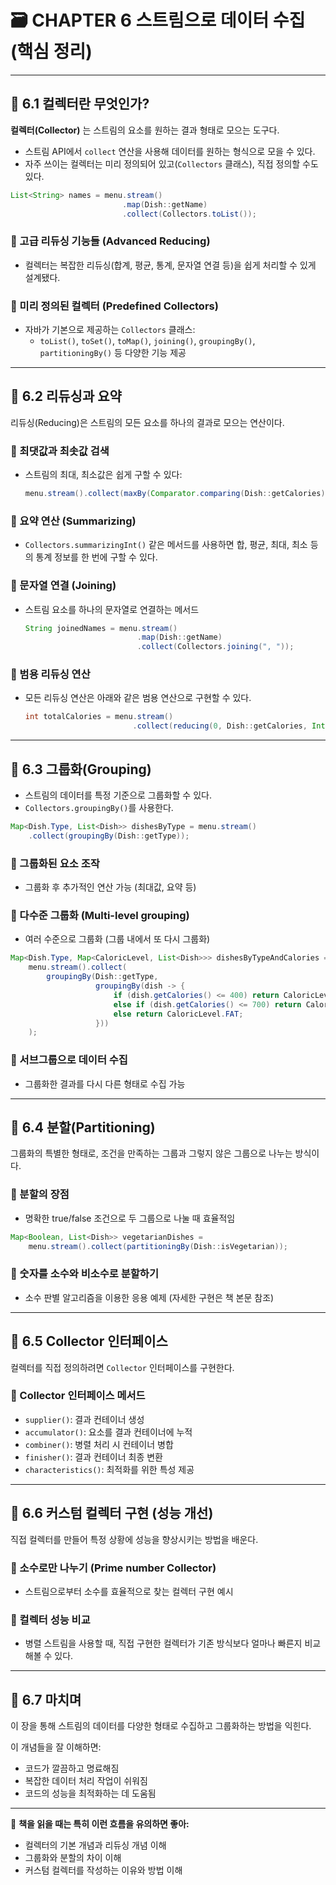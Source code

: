 # 🗃️ CHAPTER 6 스트림으로 데이터 수집 (핵심 정리)

---

## 📍 6.1 컬렉터란 무엇인가?

**컬렉터(Collector)** 는 스트림의 요소를 원하는 결과 형태로 모으는 도구다.

* 스트림 API에서 `collect` 연산을 사용해 데이터를 원하는 형식으로 모을 수 있다.
* 자주 쓰이는 컬렉터는 미리 정의되어 있고(`Collectors` 클래스), 직접 정의할 수도 있다.

```java
List<String> names = menu.stream()
                         .map(Dish::getName)
                         .collect(Collectors.toList());
```

### 🔸 고급 리듀싱 기능들 (Advanced Reducing)

* 컬렉터는 복잡한 리듀싱(합계, 평균, 통계, 문자열 연결 등)을 쉽게 처리할 수 있게 설계됐다.

### 🔸 미리 정의된 컬렉터 (Predefined Collectors)

* 자바가 기본으로 제공하는 `Collectors` 클래스:
  * `toList()`, `toSet()`, `toMap()`, `joining()`, `groupingBy()`, `partitioningBy()` 등 다양한 기능 제공

---

## 📍 6.2 리듀싱과 요약

리듀싱(Reducing)은 스트림의 모든 요소를 하나의 결과로 모으는 연산이다.

### 🔸 최댓값과 최솟값 검색

* 스트림의 최대, 최소값은 쉽게 구할 수 있다:

  ```java
  menu.stream().collect(maxBy(Comparator.comparing(Dish::getCalories)));
  ```

### 🔸 요약 연산 (Summarizing)

* `Collectors.summarizingInt()` 같은 메서드를 사용하면 합, 평균, 최대, 최소 등의 통계 정보를 한 번에 구할 수 있다.

### 🔸 문자열 연결 (Joining)

* 스트림 요소를 하나의 문자열로 연결하는 메서드
  ```java
  String joinedNames = menu.stream()
                           .map(Dish::getName)
                           .collect(Collectors.joining(", "));
  ```

### 🔸 범용 리듀싱 연산

* 모든 리듀싱 연산은 아래와 같은 범용 연산으로 구현할 수 있다.
  ```java
  int totalCalories = menu.stream()
                          .collect(reducing(0, Dish::getCalories, Integer::sum));
  ```

---

## 📍 6.3 그룹화(Grouping)

* 스트림의 데이터를 특정 기준으로 그룹화할 수 있다.
* `Collectors.groupingBy()`를 사용한다.

```java
Map<Dish.Type, List<Dish>> dishesByType = menu.stream()
    .collect(groupingBy(Dish::getType));
```

### 🔸 그룹화된 요소 조작

* 그룹화 후 추가적인 연산 가능 (최대값, 요약 등)

### 🔸 다수준 그룹화 (Multi-level grouping)

* 여러 수준으로 그룹화 (그룹 내에서 또 다시 그룹화)

```java
Map<Dish.Type, Map<CaloricLevel, List<Dish>>> dishesByTypeAndCalories =
    menu.stream().collect(
        groupingBy(Dish::getType,
                   groupingBy(dish -> {
                       if (dish.getCalories() <= 400) return CaloricLevel.DIET;
                       else if (dish.getCalories() <= 700) return CaloricLevel.NORMAL;
                       else return CaloricLevel.FAT;
                   }))
    );
```

### 🔸 서브그룹으로 데이터 수집

* 그룹화한 결과를 다시 다른 형태로 수집 가능

---

## 📍 6.4 분할(Partitioning)

그룹화의 특별한 형태로, 조건을 만족하는 그룹과 그렇지 않은 그룹으로 나누는 방식이다.

### 🔸 분할의 장점

* 명확한 true/false 조건으로 두 그룹으로 나눌 때 효율적임

```java
Map<Boolean, List<Dish>> vegetarianDishes =
    menu.stream().collect(partitioningBy(Dish::isVegetarian));
```

### 🔸 숫자를 소수와 비소수로 분할하기

* 소수 판별 알고리즘을 이용한 응용 예제 (자세한 구현은 책 본문 참조)

---

## 📍 6.5 Collector 인터페이스

컬렉터를 직접 정의하려면 `Collector` 인터페이스를 구현한다.

### 🔸 Collector 인터페이스 메서드

* `supplier()`: 결과 컨테이너 생성
* `accumulator()`: 요소를 결과 컨테이너에 누적
* `combiner()`: 병렬 처리 시 컨테이너 병합
* `finisher()`: 결과 컨테이너 최종 변환
* `characteristics()`: 최적화를 위한 특성 제공

---

## 📍 6.6 커스텀 컬렉터 구현 (성능 개선)

직접 컬렉터를 만들어 특정 상황에 성능을 향상시키는 방법을 배운다.

### 🔸 소수로만 나누기 (Prime number Collector)

* 스트림으로부터 소수를 효율적으로 찾는 컬렉터 구현 예시

### 🔸 컬렉터 성능 비교

* 병렬 스트림을 사용할 때, 직접 구현한 컬렉터가 기존 방식보다 얼마나 빠른지 비교해볼 수 있다.

---

## 📍 6.7 마치며

이 장을 통해 스트림의 데이터를 다양한 형태로 수집하고 그룹화하는 방법을 익힌다.

이 개념들을 잘 이해하면:

* 코드가 깔끔하고 명료해짐
* 복잡한 데이터 처리 작업이 쉬워짐
* 코드의 성능을 최적화하는 데 도움됨

---

📖 **책을 읽을 때는 특히 이런 흐름을 유의하면 좋아:**

* 컬렉터의 기본 개념과 리듀싱 개념 이해
* 그룹화와 분할의 차이 이해
* 커스텀 컬렉터를 작성하는 이유와 방법 이해
